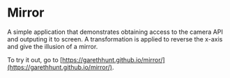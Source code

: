 # Mirror

A simple application that demonstrates obtaining access to the camera API and outputing it to screen.  A transformation is applied to reverse the x-axis and give the illusion of a mirror.

To try it out, go to [https://garethhunt.github.io/mirror/](https://garethhunt.github.io/mirror/).

